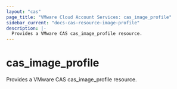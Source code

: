 ```yaml
---
layout: "cas"
page_title: "VMware Cloud Account Services: cas_image_profile"
sidebar_current: "docs-cas-resource-image-profile"
description: |-
  Provides a VMware CAS cas_image_profile resource.
---
```


# cas\_image\_profile

Provides a VMware CAS cas_image_profile resource.
